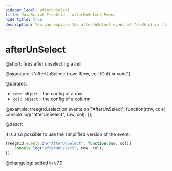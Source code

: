 ```yaml
---
sidebar_label: afterUnSelect
title: JavaScript TreeGrid - afterUnSelect Event 
hide_title: true
description: You can explore the afterUnSelect event of TreeGrid in the documentation of the DHTMLX JavaScript UI library. Browse developer guides and API reference, try out code examples and live demos, and download a free 30-day evaluation version of DHTMLX Suite 7.
---
```

 
# afterUnSelect

@short: fires after unselecting a cell

@signature: {'afterUnSelect: (row: IRow, col: ICol) => void;'}

@params:
- `row: object` - the config of a row
- `col: object` - the config of a column

@example:
treegrid.selection.events.on("AfterUnSelect", function(row, col){
    console.log("afterUnSelect", row, col); 
});

@descr:

It is also possible to use the simplified version of the event:

~~~js
treegrid.events.on("AfterUnSelect", function(row, col){
    console.log("afterUnSelect", row, col); 
});
~~~

@changelog:
added in v7.0
